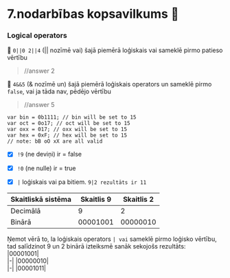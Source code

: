 # 7.nodarbības kopsavilkums :pushpin:

### Logical operators  
🤯 `0||0 2||4` (|| nozīmē vai) šajā piemērā loģiskais vai sameklē pirmo patieso vērtību  
> //answer 2  

🤯 `4&&5` (& nozīmē un) šajā piemērā loģiskais operators un sameklē pirmo `false`, vai ja tāda nav, pēdējo vērtību  
> //answer 5  

```  
var bin = 0b1111; // bin will be set to 15  
var oct = 0o17; // oct will be set to 15  
var oxx = 017; // oxx will be set to 15  
var hex = 0xF; // hex will be set to 15  
// note: bB oO xX are all valid  
```  
- [x] `!9` (ne deviņi) ir = false  
- [x] `!0` (ne nulle) ir = true  
- [x] `|` loģiskais vai pa bitiem. `9|2 rezultāts ir 11`  

 
 |Skaitliskā sistēma|Skaitlis 9|Skaitlis 2|  
 |-|-|-|  
 |Decimālā|9|2|  
 |Binārā|00001001|00000010|  

 Ņemot vērā to, la loģiskais operators `| vai` sameklē pirmo loģisko vērtību, tad salīdzinot 9 un 2 binārā izteiksmē sanāk sekojošs rezultāts:  
 |00001001|  
 |-|
 |00000010|  
 |-|
 |00001011|  
 
 
